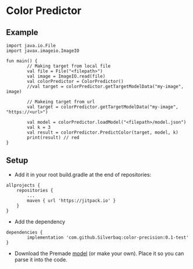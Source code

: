 # Color Predictor

## Example
```
import java.io.File
import javax.imageio.ImageIO

fun main() {
        // Making target from local file
        val file = File("<filepath>")
        val image = ImageIO.read(file)
        val colorPredictor = ColorPredictor()
        //val target = colorPredictor.getTargetModelData("my-image", image)
        
        // Makeing target from url
        val target = colorPredictor.getTargetModelData("my-image", "https://<url>")
    
        val model = colorPredictor.loadModel("<filepath>/model.json")
        val k = 3
        val result = colorPredictor.PredictColor(target, model, k)
        print(result) // red
}
```

## Setup

- Add it in your root build.gradle at the end of repositories:

```
allprojects {
	repositories {
		...
		maven { url 'https://jitpack.io' }
	}
}
```

- Add the dependency

```
dependencies {
        implementation 'com.github.Silverbaq:color-precision:0.1-test'
}
```

- Download the Premade [model](https://github.com/Silverbaq/color-precision/blob/0.0.1/data/image/model.json) (or make your own). Place it so you can parse it into the code.